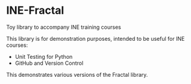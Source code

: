 # INE-Fractal
Toy library to accompany INE training courses

This library is for demonstration purposes, intended to be useful for INE courses:

* Unit Testing for Python
* GitHub and Version Control

This demonstrates various versions of the Fractal library.
